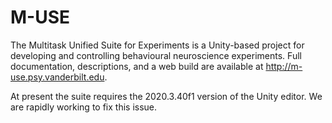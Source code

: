 # M-USE

The Multitask Unified Suite for Experiments is a Unity-based project for developing and controlling behavioural neuroscience experiments. Full documentation, descriptions, and a web build are available at http://m-use.psy.vanderbilt.edu.

At present the suite requires the 2020.3.40f1 version of the Unity editor. We are rapidly working to fix this issue.

